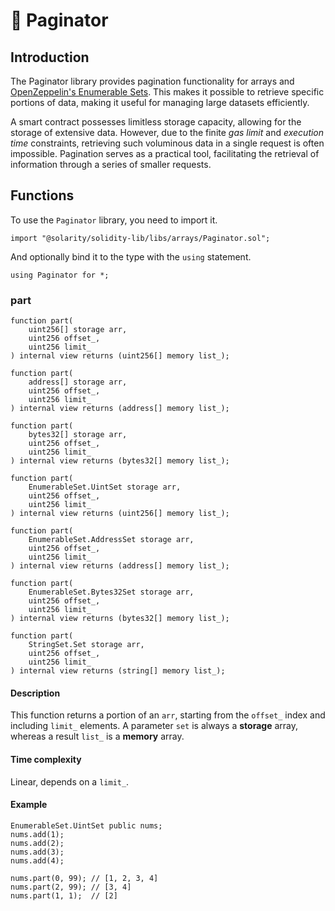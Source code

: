 # 📓 Paginator

## Introduction

The Paginator library provides pagination functionality for arrays and [OpenZeppelin's Enumerable Sets](https://github.com/OpenZeppelin/openzeppelin-contracts/blob/master/contracts/utils/structs/EnumerableSet.sol). This makes it possible to retrieve specific portions of data, making it useful for managing large datasets efficiently.

A smart contract possesses limitless storage capacity, allowing for the storage of extensive data. However, due to the finite _gas limit_ and _execution time_ constraints, retrieving such voluminous data in a single request is often impossible. Pagination serves as a practical tool, facilitating the retrieval of information through a series of smaller requests.

## Functions

To use the `Paginator` library, you need to import it.

```solidity
import "@solarity/solidity-lib/libs/arrays/Paginator.sol";
```

And optionally bind it to the type with the `using` statement.

```solidity
using Paginator for *;
```

### part

```solidity
function part(
    uint256[] storage arr,
    uint256 offset_,
    uint256 limit_
) internal view returns (uint256[] memory list_);
```

```solidity
function part(
    address[] storage arr,
    uint256 offset_,
    uint256 limit_
) internal view returns (address[] memory list_);
```

```solidity
function part(
    bytes32[] storage arr,
    uint256 offset_,
    uint256 limit_
) internal view returns (bytes32[] memory list_);
```

```solidity
function part(
    EnumerableSet.UintSet storage arr,
    uint256 offset_,
    uint256 limit_
) internal view returns (uint256[] memory list_);
```

```solidity
function part(
    EnumerableSet.AddressSet storage arr,
    uint256 offset_,
    uint256 limit_
) internal view returns (address[] memory list_);
```

```solidity
function part(
    EnumerableSet.Bytes32Set storage arr,
    uint256 offset_,
    uint256 limit_
) internal view returns (bytes32[] memory list_);
```

```solidity
function part(
    StringSet.Set storage arr,
    uint256 offset_,
    uint256 limit_
) internal view returns (string[] memory list_);
```

#### Description

This function returns a portion of an `arr`, starting from the `offset_` index and including `limit_` elements. A parameter `set` is always a **storage** array, whereas a result `list_` is a **memory** array.

#### Time complexity

Linear, depends on a `limit_`.

#### Example

```solidity
EnumerableSet.UintSet public nums;
nums.add(1); 
nums.add(2); 
nums.add(3); 
nums.add(4); 

nums.part(0, 99); // [1, 2, 3, 4]
nums.part(2, 99); // [3, 4]
nums.part(1, 1);  // [2]
```
